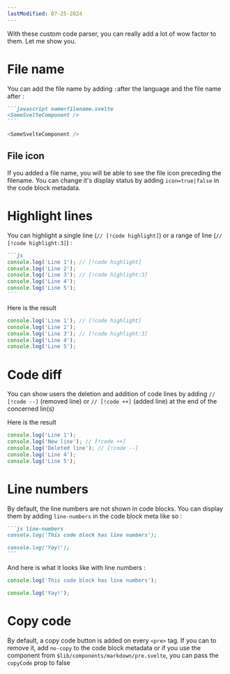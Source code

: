 ```yaml
---
lastModified: 07-25-2024
---
```


With these custom code parser, you can really add a lot of wow factor to them. Let me show you.

# File name

You can add the file name by adding `:`after the language and the file name after :

````markdown
```javascript name=filename.svelte
<SomeSvelteComponent />
```
````

```javascript name=filename.svelte
<SomeSvelteComponent />
```

## File icon

If you added a file name, you will be able to see the file icon preceding the filename.
You can change it's display status by adding `icon=true|false` in the code block metadata.

# Highlight lines

You can highlight a single line (`// [!code highlight]`) or a range of line (`// [!code highlight:3]`) :

````markdown
```js
console.log('Line 1'); // [!code highlight]
console.log('Line 2');
console.log('Line 3'); // [!code highlight:3]
console.log('Line 4');
console.log('Line 5');
```
````

Here is the result

```js
console.log('Line 1'); // [!code highlight]
console.log('Line 2');
console.log('Line 3'); // [!code highlight:3]
console.log('Line 4');
console.log('Line 5');
```

# Code diff

You can show users the deletion and addition of code lines by adding `// [!code --]` (removed line) or `// [!code ++]` (added line) at the end of the concerned lin(s)

Here is the result

```js
console.log('Line 1');
console.log('New line'); // [!code ++]
console.log('Deleted line'); // [!code --]
console.log('Line 4');
console.log('Line 5');
```

# Line numbers

By default, the line numbers are not shown in code blocks. You can display them by adding `line-numbers` in the code block meta like so :

````markdown
```js line-numbers
console.log('This code block has line numbers');

console.log('Yay!');
```
````

And here is what it looks like with line numbers :

```js line-numbers
console.log('This code block has line numbers');

console.log('Yay!');
```

# Copy code

By default, a copy code button is added on every `<pre>` tag. If you can to remove it, add `no-copy` to the code block metadata or if you use the component from `$lib/components/markdown/pre.svelte`, you can pass the `copyCode` prop to false

